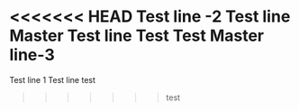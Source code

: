 <<<<<<< HEAD
Test line -2
Test line Master
Test line Test Test Master line-3
=======
Test line 1
Test line test
>>>>>>> test
